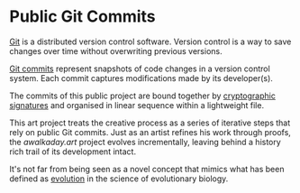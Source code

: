 # Public Git Commits

[Git](https://github.com/git-guides#what-is-git) is a distributed version control software. Version control is a way to save changes over time without overwriting previous versions.&#x20;

[Git commits](https://github.com/git-guides/git-commit#git-commit) represent snapshots of code changes in a version control system. Each commit captures modifications made by its developer(s).&#x20;

The commits of this public project are bound together by [cryptographic signatures](https://keybase.io/daqhris/graph) and organised in linear sequence within a lightweight file.

This art project treats the creative process as a series of iterative steps that rely on public Git commits. Just as an artist refines his work through proofs, the _awalkaday.art_ project evolves incrementally, leaving behind a history rich trail of its development intact.&#x20;

It's not far from being seen as a novel concept that mimics what has been defined as [evolution](https://evolution.berkeley.edu/evolution-101/the-history-of-life-looking-at-the-patterns/trees-not-ladders/) in the science of evolutionary biology.
